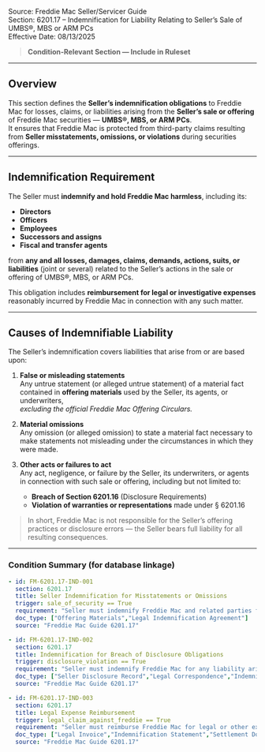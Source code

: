 Source: Freddie Mac Seller/Servicer Guide  
Section: 6201.17 – Indemnification for Liability Relating to Seller’s Sale of UMBS®, MBS or ARM PCs  
Effective Date: 08/13/2025  

> **Condition-Relevant Section — Include in Ruleset**

---

## Overview
This section defines the **Seller’s indemnification obligations** to Freddie Mac for losses, claims, or liabilities arising from the **Seller’s sale or offering** of Freddie Mac securities — **UMBS®, MBS, or ARM PCs**.  
It ensures that Freddie Mac is protected from third-party claims resulting from **Seller misstatements, omissions, or violations** during securities offerings.

---

## Indemnification Requirement

The Seller must **indemnify and hold Freddie Mac harmless**, including its:

- **Directors**  
- **Officers**  
- **Employees**  
- **Successors and assigns**  
- **Fiscal and transfer agents**

from **any and all losses, damages, claims, demands, actions, suits, or liabilities** (joint or several) related to the Seller’s actions in the sale or offering of UMBS®, MBS, or ARM PCs.

This obligation includes **reimbursement for legal or investigative expenses** reasonably incurred by Freddie Mac in connection with any such matter.

---

## Causes of Indemnifiable Liability

The Seller’s indemnification covers liabilities that arise from or are based upon:

1. **False or misleading statements**  
   Any untrue statement (or alleged untrue statement) of a material fact contained in **offering materials** used by the Seller, its agents, or underwriters,  
   *excluding the official Freddie Mac Offering Circulars.*

2. **Material omissions**  
   Any omission (or alleged omission) to state a material fact necessary to make statements not misleading under the circumstances in which they were made.

3. **Other acts or failures to act**  
   Any act, negligence, or failure by the Seller, its underwriters, or agents in connection with such sale or offering, including but not limited to:
   - **Breach of Section 6201.16** (Disclosure Requirements)  
   - **Violation of warranties or representations** made under § 6201.16  

> In short, Freddie Mac is not responsible for the Seller’s offering practices or disclosure errors — the Seller bears full liability for all resulting consequences.

---

### Condition Summary (for database linkage)
```yaml
- id: FM-6201.17-IND-001
  section: 6201.17
  title: Seller Indemnification for Misstatements or Omissions
  trigger: sale_of_security == True
  requirement: "Seller must indemnify Freddie Mac and related parties for any losses, damages, or liabilities arising from untrue statements or omissions in offering materials (other than official Freddie Mac Offering Circulars)."
  doc_type: ["Offering Materials","Legal Indemnification Agreement"]
  source: "Freddie Mac Guide 6201.17"

- id: FM-6201.17-IND-002
  section: 6201.17
  title: Indemnification for Breach of Disclosure Obligations
  trigger: disclosure_violation == True
  requirement: "Seller must indemnify Freddie Mac for any liability arising from a breach of disclosure duties, representations, or warranties under Section 6201.16."
  doc_type: ["Seller Disclosure Record","Legal Correspondence","Indemnity Payment Record"]
  source: "Freddie Mac Guide 6201.17"

- id: FM-6201.17-IND-003
  section: 6201.17
  title: Legal Expense Reimbursement
  trigger: legal_claim_against_freddie == True
  requirement: "Seller must reimburse Freddie Mac for legal or other expenses reasonably incurred in defending claims arising from the Seller’s sale or offering of UMBS®, MBS, or ARM PCs."
  doc_type: ["Legal Invoice","Indemnification Statement","Settlement Documentation"]
  source: "Freddie Mac Guide 6201.17"
